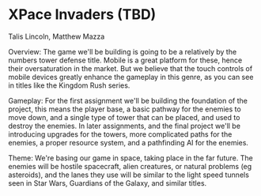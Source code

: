 # XPace Invaders (TBD)
Talis Lincoln, Matthew Mazza

Overview:
The game we'll be building is going to be a relatively by the numbers tower defense title. Mobile is a great platform for these, hence their oversaturation in the market.  But we believe that the touch controls of mobile devices greatly enhance the gameplay in this genre, as you can see in titles like the Kingdom Rush series.

Gameplay:
For the first assignment we'll be building the foundation of the project, this means the player base, a basic pathway for the enemies to move down, and a single type of tower that can be placed, and used to destroy the enemies.  In later assignments, and the final project we'll be introducing upgrades for the towers, more complicated paths for the enemies, a proper resource system, and a pathfinding AI for the enemies.

Theme:
We're basing our game in space, taking place in the far future.  The enemies will be hostile spacecraft, alien creatures, or natural problems (eg asteroids), and the lanes they use will be similar to the light speed tunnels seen in Star Wars, Guardians of the Galaxy, and similar titles.



